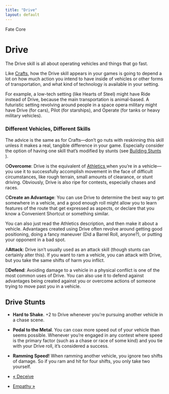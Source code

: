 ```yaml
---
title: "Drive"
layout: default
---
```

    
Fate Core

#  Drive

The Drive skill is all about operating vehicles and things that go fast.

Like [Crafts](../../fate-core/crafts), how the Drive skill appears in
your games is going to depend a lot on how much action you intend to have
inside of vehicles or other forms of transportation, and what kind of
technology is available in your setting.

For example, a low-tech setting (like Hearts of Steel) might have Ride instead
of Drive, because the main transportation is animal-based. A futuristic
setting revolving around people in a space opera military might have Drive
(for cars), Pilot (for starships), and Operate (for tanks or heavy military
vehicles).

### Different Vehicles, Different Skills

The advice is the same as for Crafts—don’t go nuts with reskinning this skill
unless it makes a real, tangible difference in your game. Especially consider
the option of having one skill that’s modified by stunts (see [Building Stunts
](../../fate-core/building-stunts)).

<span class="fate_font">O</span>**Overcome**: Drive is the equivalent of [Athletics
](../../fate-core/athletics) when you’re in a vehicle—you use it to
successfully accomplish movement in the face of difficult circumstances, like
rough terrain, small amounts of clearance, or stunt driving. Obviously, Drive
is also ripe for contests, especially chases and races.

<span class="fate_font">C</span>**Create an Advantage**: You can use Drive to
determine the best way to get somewhere in a vehicle, and a good enough roll
might allow you to learn features of the route that get expressed as aspects,
or declare that you know a Convenient Shortcut or something similar.

You can also just read the Athletics description, and then make it about a
vehicle. Advantages created using Drive often revolve around getting good
positioning, doing a fancy maneuver (Did a Barrel Roll, anyone?), or putting
your opponent in a bad spot.

<span class="fate_font">A</span>**Attack**: Drive isn’t usually used as an attack
skill (though stunts can certainly alter this). If you want to ram a vehicle,
you can attack with Drive, but you take the same shifts of harm you inflict.

<span class="fate_font">D</span>**Defend**: Avoiding damage to a vehicle in a physical
conflict is one of the most common uses of Drive. You can also use it to
defend against advantages being created against you or overcome actions of
someone trying to move past you in a vehicle.

## Drive Stunts

  * **Hard to Shake**. +2 to Drive whenever you’re pursuing another vehicle in a chase scene.
  * **Pedal to the Metal**. You can coax more speed out of your vehicle than seems possible. Whenever you’re engaged in any contest where speed is the primary factor (such as a chase or race of some kind) and you tie with your Drive roll, it’s considered a success.
  * **Ramming Speed!** When ramming another vehicle, you ignore two shifts of damage. So if you ram and hit for four shifts, you only take two yourself.

  * [« Deceive](/fate-core/deceive)
  * [Empathy »](/fate-core/empathy)

